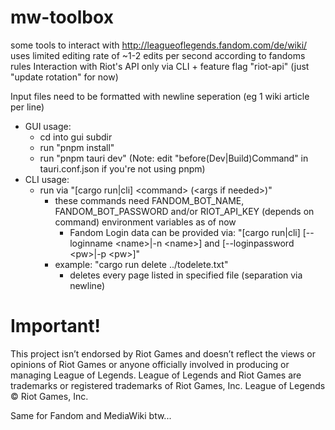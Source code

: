 # mw-toolbox

some tools to interact with http://leagueoflegends.fandom.com/de/wiki/
uses limited editing rate of ~1-2 edits per second according to fandoms rules
Interaction with Riot's API only via CLI + feature flag "riot-api" (just "update rotation" for now)

Input files need to be formatted with newline seperation (eg 1 wiki article per line)

-   GUI usage:
    -   cd into gui subdir
    -   run "pnpm install"
    -   run "pnpm tauri dev" (Note: edit "before(Dev|Build)Command" in tauri.conf.json if you're not using pnpm)
-   CLI usage:
    -   run via "[cargo run|cli] \<command\> (\<args if needed\>)"
        -   these commands need FANDOM_BOT_NAME, FANDOM_BOT_PASSWORD and/or RIOT_API_KEY (depends on command) environment variables as of now
            -   Fandom Login data can be provided via:
                "[cargo run|cli] [--loginname \<name\>|-n \<name\>] and [--loginpassword \<pw\>|-p \<pw\>]"
        -   example: "cargo run delete ../todelete.txt"
            -   deletes every page listed in specified file (separation via newline)

# Important!

This project isn’t endorsed by Riot Games and doesn’t reflect the views or opinions of Riot Games or anyone officially involved in producing or managing League of Legends.
League of Legends and Riot Games are trademarks or registered trademarks of Riot Games, Inc. League of Legends © Riot Games, Inc.

Same for Fandom and MediaWiki btw...
